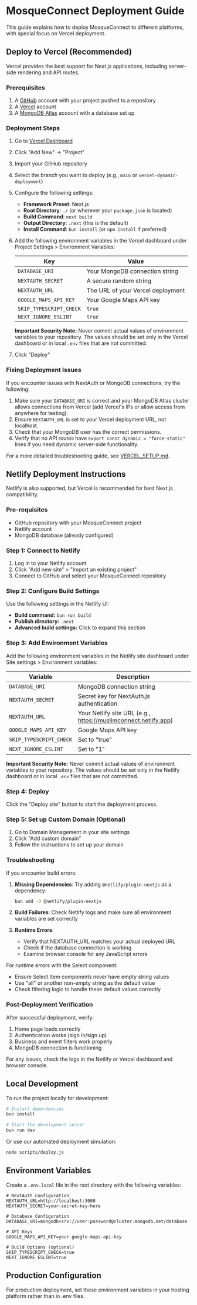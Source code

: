 # MosqueConnect Deployment Guide

This guide explains how to deploy MosqueConnect to different platforms, with special focus on Vercel deployment.

## Deploy to Vercel (Recommended)

Vercel provides the best support for Next.js applications, including server-side rendering and API routes.


### Prerequisites

1. A [GitHub](https://github.com) account with your project pushed to a repository
2. A [Vercel](https://vercel.com) account
3. A [MongoDB Atlas](https://www.mongodb.com/atlas) account with a database set up

### Deployment Steps

1. Go to [Vercel Dashboard](https://vercel.com/dashboard)
2. Click "Add New" → "Project"
3. Import your GitHub repository
4. Select the branch you want to deploy (e.g., `main` or `vercel-dynamic-deployment`)
5. Configure the following settings:
   - **Framework Preset**: Next.js
   - **Root Directory**: `./` (or wherever your `package.json` is located)
   - **Build Command**: `next build`
   - **Output Directory**: `.next` (this is the default)
   - **Install Command**: `bun install` (or `npm install` if preferred)

6. Add the following environment variables in the Vercel dashboard under Project Settings > Environment Variables:

   | Key                   | Value                                 |
   |-----------------------|---------------------------------------|
   | `DATABASE_URI`        | Your MongoDB connection string        |
   | `NEXTAUTH_SECRET`     | A secure random string                |
   | `NEXTAUTH_URL`        | The URL of your Vercel deployment     |
   | `GOOGLE_MAPS_API_KEY` | Your Google Maps API key              |
   | `SKIP_TYPESCRIPT_CHECK` | `true`                              |
   | `NEXT_IGNORE_ESLINT`  | `true`                               |

   **Important Security Note:** Never commit actual values of environment variables to your repository. The values should be set only in the Vercel dashboard or in local `.env` files that are not committed.

7. Click "Deploy"

### Fixing Deployment Issues

If you encounter issues with NextAuth or MongoDB connections, try the following:

1. Make sure your `DATABASE_URI` is correct and your MongoDB Atlas cluster allows connections from Vercel (add Vercel's IPs or allow access from anywhere for testing).
2. Ensure `NEXTAUTH_URL` is set to your Vercel deployment URL, not localhost.
3. Check that your MongoDB user has the correct permissions.
4. Verify that no API routes have `export const dynamic = "force-static"` lines if you need dynamic server-side functionality.

For a more detailed troubleshooting guide, see [VERCEL_SETUP.md](./VERCEL_SETUP.md).

## Netlify Deployment Instructions

Netlify is also supported, but Vercel is recommended for best Next.js compatibility.

### Pre-requisites
- GitHub repository with your MosqueConnect project
- Netlify account
- MongoDB database (already configured)

### Step 1: Connect to Netlify
1. Log in to your Netlify account
2. Click "Add new site" > "Import an existing project"
3. Connect to GitHub and select your MosqueConnect repository

### Step 2: Configure Build Settings
Use the following settings in the Netlify UI:
- **Build command:** `bun run build`
- **Publish directory:** `.next`
- **Advanced build settings:** Click to expand this section

### Step 3: Add Environment Variables
Add the following environment variables in the Netlify site dashboard under Site settings > Environment variables:

| Variable               | Description                                 |
|------------------------|---------------------------------------------|
| `DATABASE_URI`         | MongoDB connection string                   |
| `NEXTAUTH_SECRET`      | Secret key for NextAuth.js authentication   |
| `NEXTAUTH_URL`         | Your Netlify site URL (e.g., https://muslimconnect.netlify.app) |
| `GOOGLE_MAPS_API_KEY`  | Google Maps API key                         |
| `SKIP_TYPESCRIPT_CHECK`| Set to "true"                               |
| `NEXT_IGNORE_ESLINT`   | Set to "1"                                  |

**Important Security Note:** Never commit actual values of environment variables to your repository. The values should be set only in the Netlify dashboard or in local `.env` files that are not committed.

### Step 4: Deploy
Click the "Deploy site" button to start the deployment process.

### Step 5: Set up Custom Domain (Optional)
1. Go to Domain Management in your site settings
2. Click "Add custom domain"
3. Follow the instructions to set up your domain

### Troubleshooting

If you encounter build errors:

1. **Missing Dependencies**: Try adding `@netlify/plugin-nextjs` as a dependency:
   ```bash
   bun add -D @netlify/plugin-nextjs
   ```

2. **Build Failures**: Check Netlify logs and make sure all environment variables are set correctly

3. **Runtime Errors**:
   - Verify that NEXTAUTH_URL matches your actual deployed URL
   - Check if the database connection is working
   - Examine browser console for any JavaScript errors

For runtime errors with the Select component:
- Ensure Select.Item components never have empty string values
- Use "all" or another non-empty string as the default value
- Check filtering logic to handle these default values correctly

### Post-Deployment Verification

After successful deployment, verify:
1. Home page loads correctly
2. Authentication works (sign in/sign up)
3. Business and event filters work properly
4. MongoDB connection is functioning

For any issues, check the logs in the Netlify or Vercel dashboard and browser console.

## Local Development

To run the project locally for development:

```bash
# Install dependencies
bun install

# Start the development server
bun run dev
```

Or use our automated deployment simulation:

```bash
node scripts/deploy.js
```

## Environment Variables

Create a `.env.local` file in the root directory with the following variables:

```
# NextAuth Configuration
NEXTAUTH_URL=http://localhost:3000
NEXTAUTH_SECRET=your-secret-key-here

# Database Configuration
DATABASE_URI=mongodb+srv://user:password@cluster.mongodb.net/database

# API Keys
GOOGLE_MAPS_API_KEY=your-google-maps-api-key

# Build Options (optional)
SKIP_TYPESCRIPT_CHECK=true
NEXT_IGNORE_ESLINT=true
```

## Production Configuration

For production deployment, set these environment variables in your hosting platform rather than in .env files.

